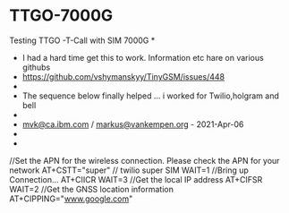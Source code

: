 # TTGO-7000G
Testing TTGO -T-Call with SIM 7000G
* 
* I had a hard time get this to work. Information etc hare on various githubs
* https://github.com/vshymanskyy/TinyGSM/issues/448
* 
*  The sequence below finally helped ... i worked for Twilio,holgram and bell 
*  
*  mvk@ca.ibm.com / markus@vankempen.org - 2021-Apr-06
*  
*  
//Set the APN for the wireless connection. Please check the APN for your network
AT+CSTT="super" // twilio super SIM
WAIT=1
//Bring up Connection...
AT+CIICR
WAIT=3
//Get the local IP address
AT+CIFSR
WAIT=2
//Get the GNSS location information
AT+CIPPING="www.google.com"
